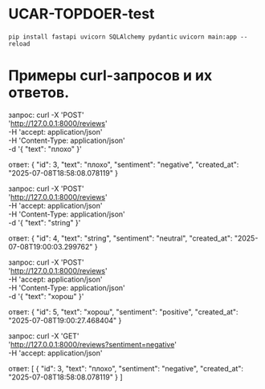 # UCAR-TOPDOER-test

```pip install fastapi uvicorn SQLAlchemy pydantic```
```uvicorn main:app --reload```

# Примеры curl-запросов и их ответов.

запрос:
curl -X 'POST' \
  'http://127.0.0.1:8000/reviews' \
  -H 'accept: application/json' \
  -H 'Content-Type: application/json' \
  -d '{
  "text": "плохо"
}'

ответ:
{
  "id": 3,
  "text": "плохо",
  "sentiment": "negative",
  "created_at": "2025-07-08T18:58:08.078119"
}


запрос:
curl -X 'POST' \
  'http://127.0.0.1:8000/reviews' \
  -H 'accept: application/json' \
  -H 'Content-Type: application/json' \
  -d '{
  "text": "string"
}'

ответ:
{
  "id": 4,
  "text": "string",
  "sentiment": "neutral",
  "created_at": "2025-07-08T19:00:03.299762"
}


запрос:
curl -X 'POST' \
  'http://127.0.0.1:8000/reviews' \
  -H 'accept: application/json' \
  -H 'Content-Type: application/json' \
  -d '{
  "text": "хорош"
}'

ответ:
{
  "id": 5,
  "text": "хорош",
  "sentiment": "positive",
  "created_at": "2025-07-08T19:00:27.468404"
}


запрос:
curl -X 'GET' \
  'http://127.0.0.1:8000/reviews?sentiment=negative' \
  -H 'accept: application/json'

ответ:
[
  {
    "id": 3,
    "text": "плохо",
    "sentiment": "negative",
    "created_at": "2025-07-08T18:58:08.078119"
  }
]
